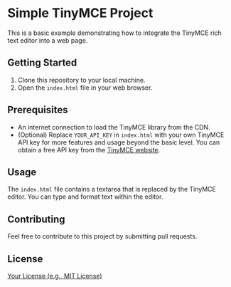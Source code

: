 # Simple TinyMCE Project

This is a basic example demonstrating how to integrate the TinyMCE rich text editor into a web page.

## Getting Started

1. Clone this repository to your local machine.
2. Open the `index.html` file in your web browser.

## Prerequisites

- An internet connection to load the TinyMCE library from the CDN.
- (Optional) Replace `YOUR_API_KEY` in `index.html` with your own TinyMCE API key for more features and usage beyond the basic level. You can obtain a free API key from the [TinyMCE website](https://www.tiny.cloud/).

## Usage

The `index.html` file contains a textarea that is replaced by the TinyMCE editor. You can type and format text within the editor.

## Contributing

Feel free to contribute to this project by submitting pull requests.

## License

[Your License (e.g., MIT License)](LICENSE)
